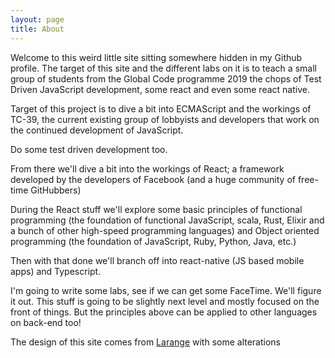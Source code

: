 ```yaml
---
layout: page
title: About
---
```


Welcome to this weird little site sitting somewhere hidden in my Github profile.
The target of this site and the different labs on it is to teach a small group
of students from the Global Code programme 2019 the chops of Test Driven
JavaScript development, some react and even some react native.

Target of this project is to dive a bit into ECMAScript and the workings of
TC-39, the current existing group of lobbyists and developers that work on the 
continued development of JavaScript.  

Do some test driven development too.  

From there we'll dive a bit into the workings of React; a framework developed 
by the developers of Facebook (and a huge community of free-time GitHubbers)  

During the React stuff we'll explore some basic principles of functional 
programming (the foundation of functional JavaScript, scala, Rust, Elixir and 
a bunch of other high-speed programming languages) and Object oriented 
programming (the foundation of JavaScript, Ruby, Python, Java, etc.)  

Then with that done we'll branch off into react-native (JS based mobile apps) 
and Typescript.  

I'm going to write some labs, see if we can get some FaceTime. We'll figure 
it out. This stuff is going to be slightly next level and mostly focused on 
the front of things. But the principles above can be applied to other 
languages on back-end too!

The design of this site comes from [Larange][theme site] with some alterations

[theme site]: https://github.com/LeNPaul/Lagrange
